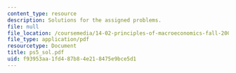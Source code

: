 ```yaml
---
content_type: resource
description: Solutions for the assigned problems.
file: null
file_location: /coursemedia/14-02-principles-of-macroeconomics-fall-2004/f93953aa1fd487b84e218475e9bce5d1_ps5_sol.pdf
file_type: application/pdf
resourcetype: Document
title: ps5_sol.pdf
uid: f93953aa-1fd4-87b8-4e21-8475e9bce5d1
---
```

